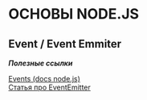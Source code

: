 # ОСНОВЫ NODE.JS

## Event / Event Emmiter

***Полезные ссылки***

[Events (docs node.js)](https://nodejs.org/api/events.html)<br>
[Статья про EventEmitter](https://habr.com/ru/articles/694346/)<br>